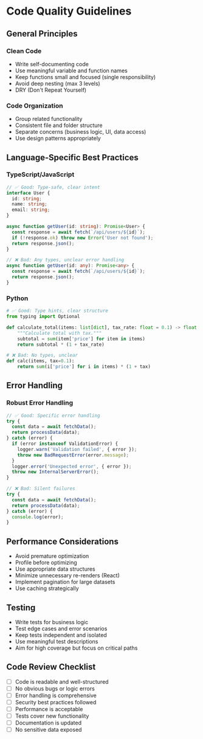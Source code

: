 # Code Quality Guidelines

## General Principles

### Clean Code
- Write self-documenting code
- Use meaningful variable and function names
- Keep functions small and focused (single responsibility)
- Avoid deep nesting (max 3 levels)
- DRY (Don't Repeat Yourself)

### Code Organization
- Group related functionality
- Consistent file and folder structure
- Separate concerns (business logic, UI, data access)
- Use design patterns appropriately

## Language-Specific Best Practices

### TypeScript/JavaScript
```typescript
// ✅ Good: Type-safe, clear intent
interface User {
  id: string;
  name: string;
  email: string;
}

async function getUser(id: string): Promise<User> {
  const response = await fetch(`/api/users/${id}`);
  if (!response.ok) throw new Error('User not found');
  return response.json();
}

// ❌ Bad: Any types, unclear error handling
async function getUser(id: any): Promise<any> {
  const response = await fetch(`/api/users/${id}`);
  return response.json();
}
```

### Python
```python
# ✅ Good: Type hints, clear structure
from typing import Optional

def calculate_total(items: list[dict], tax_rate: float = 0.1) -> float:
    """Calculate total with tax."""
    subtotal = sum(item['price'] for item in items)
    return subtotal * (1 + tax_rate)

# ❌ Bad: No types, unclear
def calc(items, tax=0.1):
    return sum(i['price'] for i in items) * (1 + tax)
```

## Error Handling

### Robust Error Handling
```typescript
// ✅ Good: Specific error handling
try {
  const data = await fetchData();
  return processData(data);
} catch (error) {
  if (error instanceof ValidationError) {
    logger.warn('Validation failed', { error });
    throw new BadRequestError(error.message);
  }
  logger.error('Unexpected error', { error });
  throw new InternalServerError();
}

// ❌ Bad: Silent failures
try {
  const data = await fetchData();
  return processData(data);
} catch (error) {
  console.log(error);
}
```

## Performance Considerations

- Avoid premature optimization
- Profile before optimizing
- Use appropriate data structures
- Minimize unnecessary re-renders (React)
- Implement pagination for large datasets
- Use caching strategically

## Testing

- Write tests for business logic
- Test edge cases and error scenarios
- Keep tests independent and isolated
- Use meaningful test descriptions
- Aim for high coverage but focus on critical paths

## Code Review Checklist

- [ ] Code is readable and well-structured
- [ ] No obvious bugs or logic errors
- [ ] Error handling is comprehensive
- [ ] Security best practices followed
- [ ] Performance is acceptable
- [ ] Tests cover new functionality
- [ ] Documentation is updated
- [ ] No sensitive data exposed
